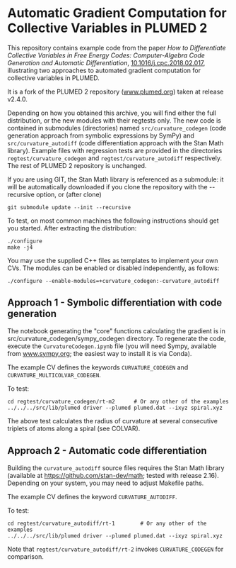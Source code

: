 Automatic Gradient Computation for Collective Variables in PLUMED 2
========================================

This repository contains example code from the paper *How to
Differentiate Collective Variables in Free Energy Codes:
Computer-Algebra Code Generation and Automatic Differentiation*,
[10.1016/j.cpc.2018.02.017](http://dx.doi.org/10.1016/j.cpc.2018.02.017),
illustrating two approaches to automated gradient computation for
collective variables in PLUMED.

It is a fork of the PLUMED 2 repository (www.plumed.org) taken at
release v2.4.0.

Depending on how you obtained this archive, you will find either the
full distribution, or the new modules with their regtests only. The
new code is contained in submodules (directories) named
`src/curvature_codegen` (code generation approach from symbolic
expressions by SymPy) and `src/curvature_autodiff` (code
differentiation approach with the Stan Math library). Example files
with regression tests are provided in the directories
`regtest/curvature_codegen` and `regtest/curvature_autodiff`
respectively.  The rest of PLUMED 2 repository is unchanged.


If you are using GIT, the Stan Math library is referenced as a
submodule: it will be automatically downloaded if you clone the
repository with the --recursive option, or (after clone) 

	git submodule update --init --recursive

To test, on most common machines the following instructions should get
you started. After extracting the distribution:

    ./configure 
    make -j4


You may use the supplied C++ files as templates to implement your own
CVs. The modules can be enabled or disabled independently, as follows:

    ./configure --enable-modules=+curvature_codegen:-curvature_autodiff




Approach 1 - Symbolic differentiation with code generation
--------------------

The notebook generating the "core" functions calculating the gradient
is in src/curvature_codegen/sympy_codegen directory. To regenerate the
code, execute the `CurvatureCodegen.ipynb` file (you will need Sympy,
available from www.sympy.org; the easiest way to install it is via
Conda).

The example CV defines the keywords `CURVATURE_CODEGEN` and
`CURVATURE_MULTICOLVAR_CODEGEN`.

To test:

    cd regtest/curvature_codegen/rt-m2		# Or any other of the examples
    ../../../src/lib/plumed driver --plumed plumed.dat --ixyz spiral.xyz

The above test calculates the radius of curvature at several consecutive
triplets of atoms along a spiral (see COLVAR).



Approach 2 - Automatic code differentiation
--------------------

Building the `curvature_autodiff` source files requires the Stan Math
library (available at https://github.com/stan-dev/math; tested with
release 2.16). Depending on your system, you may need to adjust
Makefile paths.

The example CV defines the keyword `CURVATURE_AUTODIFF`.

To test:

    cd regtest/curvature_autodiff/rt-1        # Or any other of the examples
    ../../../src/lib/plumed driver --plumed plumed.dat --ixyz spiral.xyz


Note that `regtest/curvature_autodiff/rt-2` invokes
`CURVATURE_CODEGEN` for comparison.

